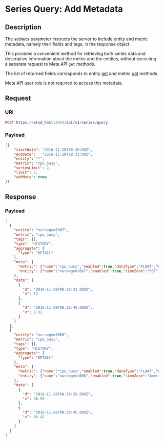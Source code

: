 # Series Query: Add Metadata

## Description

The `addMeta` parameter instructs the server to include entity and metric metadata, namely their fields and tags, in the response object.

This provides a convenient method for retrieving both series data and descriptive information about the metric and the entities, without executing a separate request to Meta API `get` methods.

The list of returned fields corresponds to entity [get](/api/meta/entity/get.md) and metric [get](/api/meta/metric/get.md) methods.

Meta API user role is not required to access this metadata.

## Request

### URI

```elm
POST https://atsd_host:8443/api/v1/series/query
```

### Payload

```json
[{
	"startDate": "2016-11-28T08:30:00Z",
	"endDate":   "2016-11-28T08:31:00Z",
	"entity": "*",
	"metric": "cpu_busy",
    "seriesLimit": 2,
    "limit": 2,
	"addMeta": true
}]
```

## Response

### Payload

```json
[
  {
    "entity": "nurswgvml007",
    "metric": "cpu_busy",
    "tags": {},
    "type": "HISTORY",
    "aggregate": {
      "type": "DETAIL"
    },
    "meta": {
      "metric": {"name":"cpu_busy","enabled":true,"dataType":"FLOAT","counter":false,"label":"CPU Busy %","persistent":true,"tags":{"source":"iostat","table":"System"},"timePrecision":"MILLISECONDS","retentionDays":0,"minValue":0.0,"maxValue":100.0,"invalidAction":"TRANSFORM","versioned":false,"interpolate":"LINEAR","timeZone":"US/Eastern"},
      "entity": {"name":"nurswgvml007","enabled":true,"timeZone":"PST","tags":{"alias":"007","app":"ATSD","environment":"prod","ip":"10.102.0.6","loc_area":"dc1","loc_code":"nur,nur","os":"Linux"},"interpolate":"LINEAR","label":"NURswgvml007"}
    },
    "data": [
      {
        "d": "2016-11-28T08:30:33.000Z",
        "v": 12
      },
      {
        "d": "2016-11-28T08:30:49.000Z",
        "v": 2.02
      }
    ]
  },
  {
    "entity": "nurswgvml006",
    "metric": "cpu_busy",
    "tags": {},
    "type": "HISTORY",
    "aggregate": {
      "type": "DETAIL"
    },
    "meta": {
      "metric": {"name":"cpu_busy","enabled":true,"dataType":"FLOAT","counter":false,"label":"CPU Busy %","persistent":true,"tags":{"source":"iostat","table":"System"},"timePrecision":"MILLISECONDS","retentionDays":0,"minValue":0.0,"maxValue":100.0,"invalidAction":"TRANSFORM","versioned":false,"interpolate":"LINEAR","timeZone":"US/Eastern"},
      "entity": {"name":"nurswgvml006","enabled":true,"timeZone":"America/Bahia_Banderas","tags":{"app":"Hadoop/HBASE","environment":"prod","ip":"10.102.0.5","loc_area":"dc1","os":"Linux"},"label":"NURSWGVML006"}
    },
    "data": [
      {
        "d": "2016-11-28T08:30:29.000Z",
        "v": 98.99
      },
      {
        "d": "2016-11-28T08:30:45.000Z",
        "v": 68.42
      }
    ]
  }
]
```
